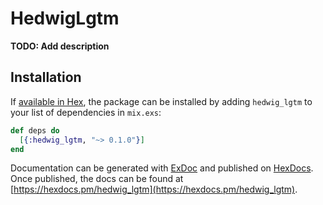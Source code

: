 # HedwigLgtm

**TODO: Add description**

## Installation

If [available in Hex](https://hex.pm/docs/publish), the package can be installed
by adding `hedwig_lgtm` to your list of dependencies in `mix.exs`:

```elixir
def deps do
  [{:hedwig_lgtm, "~> 0.1.0"}]
end
```

Documentation can be generated with [ExDoc](https://github.com/elixir-lang/ex_doc)
and published on [HexDocs](https://hexdocs.pm). Once published, the docs can
be found at [https://hexdocs.pm/hedwig_lgtm](https://hexdocs.pm/hedwig_lgtm).

